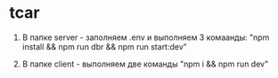 # tcar

1. В папке server - заполняем .env и выполняем 3 комаанды: "npm install && npm run dbr && npm run start:dev"

2. В папке client - выполняем две команды "npm i && npm run dev"

